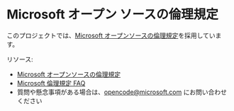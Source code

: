 # <a name="microsoft-open-source-code-of-conduct"></a>Microsoft オープン ソースの倫理規定

このプロジェクトでは、[Microsoft オープンソースの倫理規定](https://opensource.microsoft.com/codeofconduct/)を採用しています。

リソース: 

- [Microsoft オープンソースの倫理規定](https://opensource.microsoft.com/codeofconduct/)
- [Microsoft 倫理規定 FAQ](https://opensource.microsoft.com/codeofconduct/faq/)
- 質問や懸念事項がある場合は、[opencode@microsoft.com](mailto:opencode@microsoft.com) にお問い合わせください
